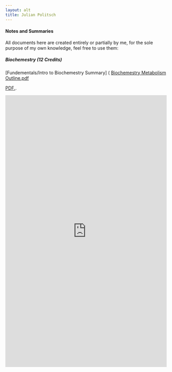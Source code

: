 ```yaml
---
layout: alt
title: Julian Politsch
---
```


#### Notes and Summaries
All documents here are created entirely or partially by me, for the sole purpose of my own knowledge, feel free to use them:

##### Biochemestry (12 Credits)
[Fundementals/Intro to Biochemestry Summary] (
[Biochemestry Metabolism Outline.pdf](https://github.com/jepolitsch/Personal-Site/raw/gh-pages/documents/Biochemestry%20Metabolism%20Outline.pdf)

<a href="username.github.io/folder/document.pdf" target="_blank"><a href="https://github.com/jepolitsch/Personal-Site/blob/gh-pages/documents/Biochemestry%20Summary%20(No%20metabolism).pdf" target="_blank">PDF.</a>.</a>

<embed src="https://github.com/jepolitsch/Personal-Site/blob/gh-pages/documents/Biochemestry%20Metabolism%20Outline.pdf" width="100%" height="850px"/>
